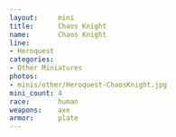 ```yaml
---
layout:     mini
title:      Chaos Knight
name:       Chaos Knight
line:       
- Heroquest
categories:
- Other Miniatures
photos:
- minis/other/Heroquest-ChaosKnight.jpg
mini_count: 4
race:       human
weapons:    axe
armor:      plate
---
```


